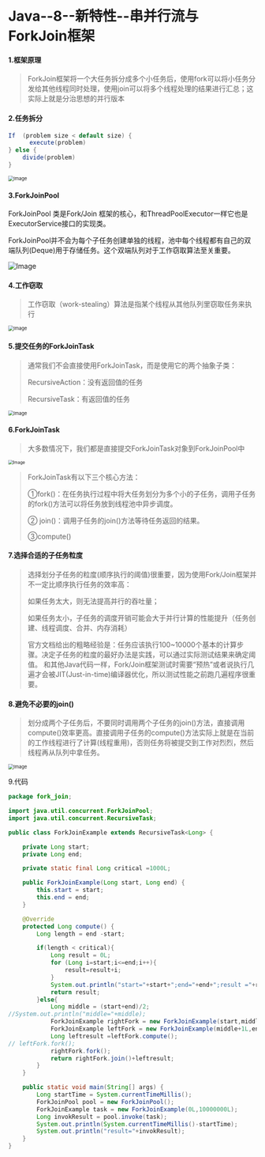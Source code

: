 # Java--8--新特性--串并行流与ForkJoin框架

#### 1.框架原理

> ForkJoin框架将一个大任务拆分成多个小任务后，使用fork可以将小任务分发给其他线程同时处理，使用join可以将多个线程处理的结果进行汇总；这实际上就是分治思想的并行版本

#### 2.任务拆分

```java
If  (problem size < default size) {  
      execute(problem) 
} else {     
    divide(problem) 
}
```

<img src="ForkJoin.assets/Image.png" alt="Image" style="zoom: 67%;" />

#### 3.ForkJoinPool

ForkJoinPool 类是Fork/Join 框架的核心，和ThreadPoolExecutor一样它也是ExecutorService接口的实现类。

 ForkJoinPool并不会为每个子任务创建单独的线程，池中每个线程都有自己的双端队列(Deque)用于存储任务。这个双端队列对于工作窃取算法至关重要。

![Image](ForkJoin.assets/Image-1623376282218.png)

#### 4.工作窃取

> 工作窃取（work-stealing）算法是指某个线程从其他队列里窃取任务来执行

<img src="ForkJoin.assets/Image-1623376309527.png" alt="Image" style="zoom:67%;" />

#### 5.提交任务的ForkJoinTask

> 通常我们不会直接使用ForkJoinTask，而是使用它的两个抽象子类：
>
> RecursiveAction：没有返回值的任务 
>
> RecursiveTask：有返回值的任务

<img src="ForkJoin.assets/Image-1623376356914.png" alt="Image" style="zoom:67%;" />

#### 6.ForkJoinTask

> 大多数情况下，我们都是直接提交ForkJoinTask对象到ForkJoinPool中

<img src="ForkJoin.assets/Image-1623376390882.png" alt="Image" style="zoom:60%;" />

> ForkJoinTask有以下三个核心方法：
>
> ①fork()：在任务执行过程中将大任务划分为多个小的子任务，调用子任务的fork()方法可以将任务放到线程池中异步调度。
>
> ② join()：调用子任务的join()方法等待任务返回的结果。
>
>  ③compute()

#### 7.选择合适的子任务粒度

> 选择划分子任务的粒度(顺序执行的阈值)很重要，因为使用Fork/Join框架并不一定比顺序执行任务的效率高： 
>
>   如果任务太大，则无法提高并行的吞吐量；   
>
> 如果任务太小，子任务的调度开销可能会大于并行计算的性能提升（任务创建、线程调度、合并、内存消耗）
>
>  官方文档给出的粗略经验是：任务应该执行100~10000个基本的计算步骤。决定子任务的粒度的最好办法是实践，可以通过实际测试结果来确定阈值。 和其他Java代码一样，Fork/Join框架测试时需要“预热”或者说执行几遍才会被JIT(Just-in-time)编译器优化，所以测试性能之前跑几遍程序很重要。
>
> 



#### 8.避免不必要的join()

> 划分成两个子任务后，不要同时调用两个子任务的join()方法，直接调用compute()效率更高。直接调用子任务的compute()方法实际上就是在当前的工作线程进行了计算(线程重用)，否则任务将被提交到工作对烈烈，然后线程再从队列中拿任务。

<img src="ForkJoin.assets/Image-1623376549771.png" alt="Image" style="zoom:67%;" />

9.代码

```java
package fork_join;

import java.util.concurrent.ForkJoinPool;
import java.util.concurrent.RecursiveTask;

public class ForkJoinExample extends RecursiveTask<Long> {

    private Long start;
    private Long end;

    private static final Long critical =1000L;

    public ForkJoinExample(Long start, Long end) {
        this.start = start;
        this.end = end;
    }

    @Override
    protected Long compute() {
        Long length = end -start;

        if(length < critical){
            Long result = 0L;
            for (Long i=start;i<=end;i++){
                result=result+i;
            }
            System.out.println("start="+start+";end="+end+";result ="+result);
            return result;
        }else{
            Long middle = (start+end)/2;
//System.out.println("middle="+middle);
            ForkJoinExample rightFork = new ForkJoinExample(start,middle);
            ForkJoinExample leftFork = new ForkJoinExample(middle+1L,end);
            Long leftresult =leftFork.compute();
// leftFork.fork();
            rightFork.fork();
            return rightFork.join()+leftresult;
        }
    }

    public static void main(String[] args) {
        Long startTime = System.currentTimeMillis();
        ForkJoinPool pool = new ForkJoinPool();
        ForkJoinExample task = new ForkJoinExample(0L,10000000L);
        Long invokResult = pool.invoke(task);
        System.out.println(System.currentTimeMillis()-startTime);
        System.out.println("result="+invokResult);
    }
}
```

